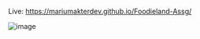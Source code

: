 Live: https://mariumakterdev.github.io/Foodieland-Assg/

![image](https://github.com/user-attachments/assets/853f855b-d881-400e-a72a-e7579cb509ae)
